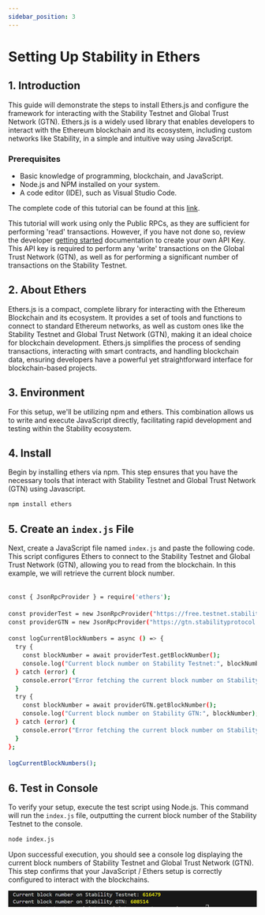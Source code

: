 ```yaml
---
sidebar_position: 3
---
```


# Setting Up Stability in Ethers

## 1. Introduction

This guide will demonstrate the steps to install Ethers.js and configure the framework for interacting with the Stability Testnet and Global Trust Network (GTN). Ethers.js is a widely used library that enables developers to interact with the Ethereum blockchain and its ecosystem, including custom networks like Stability, in a simple and intuitive way using JavaScript.

### Prerequisites

- Basic knowledge of programming, blockchain, and JavaScript.
- Node.js and NPM installed on your system.
- A code editor (IDE), such as Visual Studio Code.

The complete code of this tutorial can be found at this [link](https://github.com/stabilityprotocol/tutorials/tree/main/setup-ethers-environment).

This tutorial will work using only the Public RPCs, as they are sufficient for performing 'read' transactions. However, if you have not done so, review the developer [getting started](../../getting_started.md) documentation to create your own API Key. This API key is required to perform any 'write' transactions on the Global Trust Network (GTN), as well as for performing a significant number of transactions on the Stability Testnet.

## 2. About Ethers

Ethers.js is a compact, complete library for interacting with the Ethereum Blockchain and its ecosystem. It provides a set of tools and functions to connect to standard Ethereum networks, as well as custom ones like the Stability Testnet and Global Trust Network (GTN), making it an ideal choice for blockchain development. Ethers.js simplifies the process of sending transactions, interacting with smart contracts, and handling blockchain data, ensuring developers have a powerful yet straightforward interface for blockchain-based projects.

## 3. Environment

For this setup, we'll be utilizing npm and ethers. This combination allows us to write and execute JavaScript directly, facilitating rapid development and testing within the Stability ecosystem.

## 4. Install

Begin by installing ethers via npm. This step ensures that you have the necessary tools that interact with Stability Testnet and Global Trust Network (GTN) using Javascript.

```bash
npm install ethers
```

## 5. Create an `index.js` File

Next, create a JavaScript file named `index.js` and paste the following code. This script configures Ethers to connect to the Stability Testnet and Global Trust Network (GTN), allowing you to read from the blockchain. In this example, we will retrieve the current block number.

```bash

const { JsonRpcProvider } = require('ethers');

const providerTest = new JsonRpcProvider("https://free.testnet.stabilityprotocol.com");
const providerGTN = new JsonRpcProvider("https://gtn.stabilityprotocol.com");

const logCurrentBlockNumbers = async () => {
  try {
    const blockNumber = await providerTest.getBlockNumber();
    console.log("Current block number on Stability Testnet:", blockNumber);
  } catch (error) {
    console.error("Error fetching the current block number on Stability Testnet:", error);
  }
  try {
    const blockNumber = await providerGTN.getBlockNumber();
    console.log("Current block number on Stability GTN:", blockNumber);
  } catch (error) {
    console.error("Error fetching the current block number on Stability GTN:", error);
  }
};

logCurrentBlockNumbers();
```

## 6. Test in Console

To verify your setup, execute the test script using Node.js. This command will run the `index.js` file, outputting the current block number of the Stability Testnet to the console.

```bash
node index.js
```

Upon successful execution, you should see a console log displaying the current block numbers of Stability Testnet and Global Trust Network (GTN). This step confirms that your JavaScript / Ethers setup is correctly configured to interact with the blockchains.

![Console Return of Block Number](../../../../static/img/ethersblocknumbers.png)


